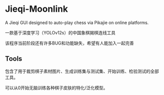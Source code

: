 # Jieqi-Moonlink
A Jieqi GUI designed to auto-play chess via Pikajie on online platforms.

一款基于深度学习（YOLOv12s）的中国象棋揭棋连线工具

该程序当前阶段还有许多BUG和功能缺失，希望有人能加入一起完善

## Tools

包含了用于裁剪棋子素材图片、生成训练集与测试集、开始训练、检验测试的全部工具。

可以从0开始无脑训练各种棋子皮肤的特化/泛化模型。
